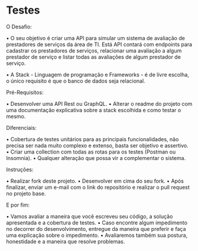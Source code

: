 # Testes
O Desafio:

•	O seu objetivo é criar uma API para simular um sistema de avaliação de prestadores de
serviços da área de TI. Está API contará com endpoints para cadastrar os prestadores de
serviços, relacionar uma avaliação a algum prestador de serviço e listar todas as avaliações
de algum prestador de serviço.

•	A Stack - Linguagem de programação e Frameworks - é de livre escolha, o único requisito é que o banco de dados seja relacional.

Pré-Requisitos:

•	Desenvolver uma API Rest ou GraphQL.
•	Alterar o readme do projeto com uma documentação explicativa sobre a stack escolhida e como testar o mesmo.

Diferenciais:

•	Cobertura de testes unitários para as principais funcionalidades, não precisa ser nada muito complexo e extenso, basta ser objetivo e assertivo.
•	Criar uma collection com todas as rotas para os testes (Postman ou Insomnia).
•	Qualquer alteração que possa vir a complementar o sistema.

Instruções:

•	Realizar fork deste projeto.
•	Desenvolver em cima do seu fork.
•	Após finalizar, enviar um e-mail com o link do repositório e realizar o pull request no projeto base.

E por fim:

•	Vamos avaliar a maneira que você escreveu seu código, a solução apresentada e a cobertura de testes.
•	Caso encontre algum impedimento no decorrer do desenvolvimento, entregue da maneira que preferir e faça uma explicação sobre o impedimento.
•	Avaliaremos também sua postura, honestidade e a maneira que resolve problemas.
